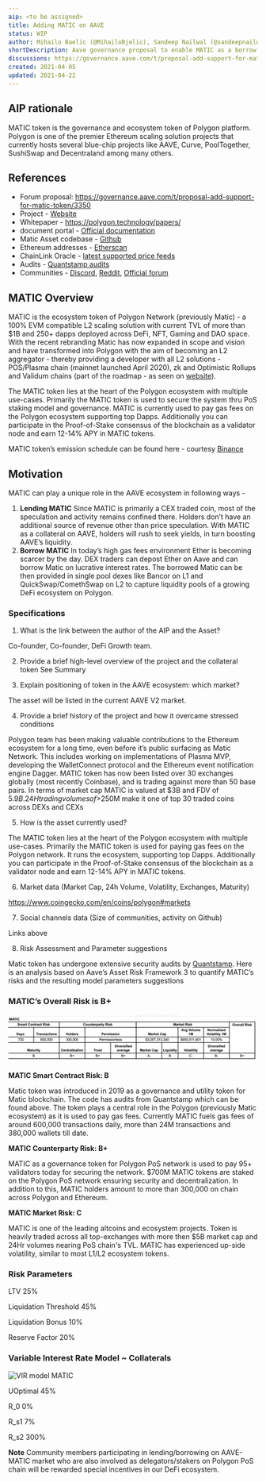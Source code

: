 ```yaml
---
aip: <to be assigned>
title: Adding MATIC on AAVE
status: WIP
author: Mihailo Baelic (@MihailoBjelic), Sandeep Nailwal (@sandeepnailwal) and Hamzah Khan (@khamzah22)
shortDescription: Aave governance proposal to enable MATIC as a borrow asset
discussions: https://governance.aave.com/t/proposal-add-support-for-matic-token/3350
created: 2021-04-05
updated: 2021-04-22
---
```


## AIP rationale

MATIC token is the governance and ecosystem token of Polygon platform. Polygon is one of the premier Ethereum scaling solution projects that currently hosts several blue-chip projects like AAVE, Curve, PoolTogether, SushiSwap and Decentraland among many others. 

## References

- Forum proposal: https://governance.aave.com/t/proposal-add-support-for-matic-token/3350
- Project - [Website](http://polygon.technology/)
- Whitepaper - https://polygon.technology/papers/
- document portal - [Official documentation](https://docs.matic.network/)
- Matic Asset codebase - [Github](https://github.com/maticnetwork/contracts)
- Ethereum addresses - [Etherscan](https://etherscan.io/token/0x7d1afa7b718fb893db30a3abc0cfc608aacfebb0)
- ChainLink Oracle - [latest supported price feeds](https://talk.linkpool.io/t/14-mar-20-mar-chainlink-contract-update/86)
- Audits - [Quantstamp audits](https://drive.google.com/file/d/1jn0pA2OdJ5YOfGy9nSsKLEopFTqSBu6w/view?usp=sharing)
- Communities - [Discord](https://discord.com/invite/XvpHAxZ), [Reddit](https://www.reddit.com/r/maticnetwork/), [Official forum](https://forum.matic.network/)

## MATIC Overview
MATIC is the ecosystem token of Polygon Network (previously Matic) - a 100% EVM compatible L2 scaling solution with current TVL of more than $1B and 250+ dapps deployed across DeFi, NFT, Gaming and DAO space. With the recent rebranding Matic has now expanded in scope and vision and have transformed into Polygon with the aim of becoming an L2 aggregator - thereby providing a developer with all L2 solutions - POS/Plasma chain (mainnet launched April 2020), zk and Optimistic Rollups and Validum chains (part of the roadmap - as seen on [website](https://polygon.technology/technology/)).

The MATIC token lies at the heart of the Polygon ecosystem with multiple use-cases. Primarily the MATIC token is used to secure the system thru PoS staking model and governance. MATIC is currently used to pay gas fees on the Polygon ecosystem supporting top Dapps. Additionally you can participate in the Proof-of-Stake consensus of the blockchain as a validator node and earn 12-14% APY in MATIC tokens.

MATIC token’s emission schedule can be found here - courtesy [Binance](https://research.binance.com/en/projects/matic-network)

## Motivation
MATIC can play a unique role in the AAVE ecosystem in following ways -

1. **Lending MATIC**
Since MATIC is primarily a CEX traded coin, most of the speculation and activity remains confined there. Holders don’t have an additional source of revenue other than price speculation. With MATIC as a collateral on AAVE, holders will rush to seek yields, in turn boosting AAVE’s liquidity.
2. **Borrow MATIC**
In today’s high gas fees environment Ether is becoming scarcer by the day. DEX traders can depost Ether on Aave and can borrow Matic on lucrative interest rates. The borrowed Matic can be then provided in single pool dexes like Bancor on L1 and QuickSwap/ComethSwap on L2 to capture liquidity pools of a growing DeFi ecosystem on Polygon.

### Specifications

1. What is the link between the author of the AIP and the Asset?

Co-founder, Co-founder, DeFi Growth team.

2. Provide a brief high-level overview of the project and the collateral token
See Summary

3. Explain positioning of token in the AAVE ecosystem: which market?

The asset will be listed in the current AAVE V2 market.

4. Provide a brief history of the project and how it overcame stressed conditions

Polygon team has been making valuable contributions to the Ethereum ecosystem for a long time, even before it’s public surfacing as Matic Network. This includes working on implementations of Plasma MVP, developing the WalletConnect protocol and the Ethereum event notification engine Dagger.
MATIC token has now been listed over 30 exchanges globally (most recently Coinbase), and is trading against more than 50 base pairs. In terms of market cap MATIC is valued at $3B and FDV of $5.9B. 24H trading volumes of >$250M make it one of top 30 traded coins across DEXs and CEXs

5. How is the asset currently used?

The MATIC token lies at the heart of the Polygon ecosystem with multiple use-cases. Primarily the MATIC token is used for paying gas fees on the Polygon network. It runs the ecosystem, supporting top Dapps. Additionally you can participate in the Proof-of-Stake consensus of the blockchain as a validator node and earn 12-14% APY in MATIC tokens.

6. Market data (Market Cap, 24h Volume, Volatility, Exchanges, Maturity)

https://www.coingecko.com/en/coins/polygon#markets

7. Social channels data (Size of communities, activity on Github)

Links above

8. Risk Assessment and Parameter suggestions

Matic token has undergone extensive security audits by [Quantstamp](https://drive.google.com/file/d/1jn0pA2OdJ5YOfGy9nSsKLEopFTqSBu6w/view?usp=sharing).
Here is an analysis based on Aave’s Asset Risk Framework 3 to quantify MATIC’s risks and the resulting model parameters suggestions

### MATIC’s Overall Risk is B+

![MATIC token risk](../assets/AIP-matic-addAAVE/MaticRisks1.png?raw=true)


**MATIC Smart Contract Risk: B**

Matic token was introduced in 2019 as a governance and utility token for Matic blockchain. The code has audits from Quantstamp which can be found above. The token plays a central role in the Polygon (previously Matic ecosystem) as it is used to pay gas fees. Currently MATIC fuels gas fees of around 600,000 transactions daily, more than 24M transactions and 380,000 wallets till date.

**MATIC Counterparty Risk: B+**

MATIC as a governance token for Polygon PoS network is used to pay 95+ validators today for securing the network. $700M MATIC tokens are staked on the Polygon PoS network ensuring security and decentralization. In addition to this, MATIC holders amount to more than 300,000 on chain across Polygon and Ethereum. 

**MATIC Market Risk: C**

MATIC is one of the leading altcoins and ecosystem projects. Token is heavily traded across all top-exchanges with more then $5B market cap and 24Hr volumes nearing PoS chain's TVL. MATIC has experienced up-side volatility, similar to most L1/L2 ecosystem tokens. 

### Risk Parameters 

LTV 25%

Liquidation Threshold 45%

Liquidation Bonus 10%

Reserve Factor 20%

### Variable Interest Rate Model ~ Collaterals

![VIR model MATIC](https://camo.githubusercontent.com/7900d43db70cb08fcd28bd1336b499ad783ab9e5063a567b8541e50b83f463a5/68747470733a2f2f692e696d6775722e636f6d2f33356b504775432e706e67)

UOptimal 45%

R_0 0%

R_s1 7%

R_s2 300%

**Note** Community members participating in lending/borrowing on AAVE-MATIC market who are also involved as delegators/stakers on Polygon PoS chain will be rewarded special incentives in our DeFi ecosystem.

